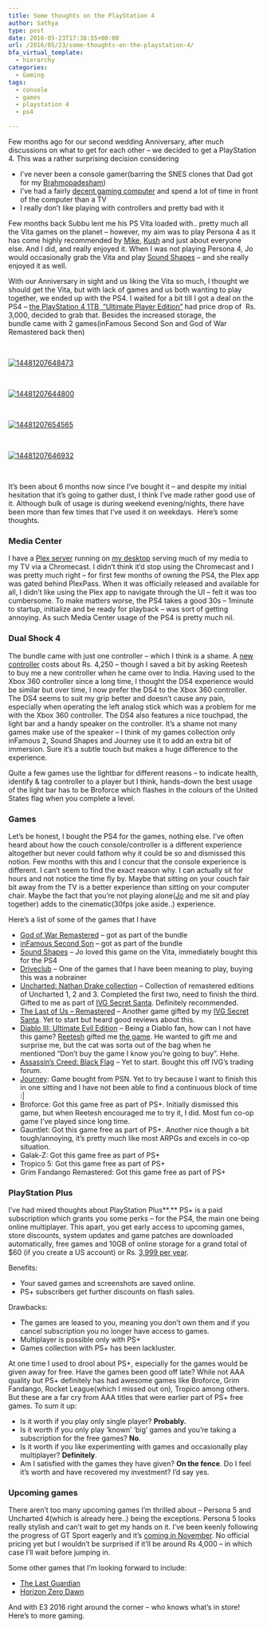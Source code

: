 ```yaml
---
title: Some thoughts on the PlayStation 4
author: Sathya
type: post
date: 2016-05-23T17:38:55+00:00
url: /2016/05/23/some-thoughts-on-the-playstation-4/
bfa_virtual_template:
  - hierarchy
categories:
  - Gaming
tags:
  - console
  - games
  - playstation 4
  - ps4

---
```

Few months ago for our second wedding Anniversary, after much discussions on what to get for each other &#8211; we decided to get a PlayStation 4. This was a rather surprising decision considering

  * I&#8217;ve never been a console gamer(barring the SNES clones that Dad got for my <a href="https://en.wikipedia.org/wiki/Upanayana" target="_blank">Brahmopadesham</a>)
  * I&#8217;ve had a fairly <a href="http://sathyabh.at/2013/08/01/hellforge-my-desktop-after-a-long-time/" target="_blank">decent gaming computer</a> and spend a lot of time in front of the computer than a TV
  * I really don&#8217;t like playing with controllers and pretty bad with it

Few months back Subbu lent me his PS Vita loaded with.. pretty much all the Vita games on the planet &#8211; however, my aim was to play Persona 4 as it has come highly recommended by <a href="http://www.godisageek.com/author/mikhail-madnani/" target="_blank">Mike</a>, <a href="https://twitter.com/burstdragon" target="_blank">Kush</a> and just about everyone else. And I did, and really enjoyed it. When I was not playing Persona 4, Jo would occasionally grab the Vita and play <a href="https://www.youtube.com/watch?v=mwZtt4Q9CxY" target="_blank">Sound Shapes</a> &#8211; and she really enjoyed it as well.

With our Anniversary in sight and us liking the Vita so much, I thought we should get the Vita, but with lack of games and us both wanting to play together, we ended up with the PS4. I waited for a bit till I got a deal on the PS4 &#8211; <a href="http://www.amazon.in/Sony-PlayStation-1TB-Console-Ultimate/dp/B019XI6DJG/ref=sr_1_1?s=videogames&ie=UTF8&qid=1461355259&sr=1-1&tag=mewoof-21&keywords=playstation+4" target="_blank">the PlayStation 4 1TB  &#8220;Ultimate Player Edition&#8221;</a> had price drop of  Rs. 3,000, decided to grab that. Besides the increased storage, the bundle came with 2 games(inFamous Second Son and God of War Remastered back then)

<!--more-->

&nbsp;

<a href="https://sathyasays.com/wp-content/uploads/2016/04/14481207648473.jpg" rel="attachment wp-att-1389"><img class="aligncenter size-full wp-image-1389" src="https://sathyasays.com/wp-content/uploads/2016/04/14481207648473.jpg" alt="14481207648473"   /></a>

&nbsp;

<a href="https://sathyasays.com/wp-content/uploads/2016/04/14481207644800.jpg" rel="attachment wp-att-1390"><img class="aligncenter size-medium wp-image-1390" src="https://sathyasays.com/wp-content/uploads/2016/04/14481207644800.jpg" alt="14481207644800"   /></a>

&nbsp;

<a href="https://sathyasays.com/wp-content/uploads/2016/04/14481207654565.jpg" rel="attachment wp-att-1391"><img class="aligncenter size-medium wp-image-1391" src="https://sathyasays.com/wp-content/uploads/2016/04/14481207654565.jpg" alt="14481207654565"   /></a>

&nbsp;

<a href="https://sathyasays.com/wp-content/uploads/2016/04/14481207646932.jpg" rel="attachment wp-att-1392"><img class="aligncenter size-medium wp-image-1392" src="https://sathyasays.com/wp-content/uploads/2016/04/14481207646932.jpg" alt="14481207646932"   /></a>

&nbsp;

It&#8217;s been about 6 months now since I&#8217;ve bought it &#8211; and despite my initial hesitation that it&#8217;s going to gather dust, I think I&#8217;ve made rather good use of it. Although bulk of usage is during weekend evening/nights, there have been more than few times that I&#8217;ve used it on weekdays.  Here&#8217;s some thoughts.

### Media Center

I have a <a href="https://plex.tv/" target="_blank">Plex server</a> running on <a href="http://sathyabh.at/2013/08/01/hellforge-my-desktop-after-a-long-time/" target="_blank">my desktop</a> serving much of my media to my TV via a Chromecast. I didn&#8217;t think it&#8217;d stop using the Chromecast and I was pretty much right &#8211; for first few months of owning the PS4, the Plex app was gated behind PlexPass. When it was officially released and available for all, I didn&#8217;t like using the Plex app to navigate through the UI &#8211; felt it was too cumbersome. To make matters worse, the PS4 takes a good 30s &#8211; 1minute to startup, initialize and be ready for playback &#8211; was sort of getting annoying. As such Media Center usage of the PS4 is pretty much nil.

### Dual Shock 4

The bundle came with just one controller &#8211; which I think is a shame. A <a href="http://www.amazon.in/Sony-PlayStation-Dualshock-Controller-Blue/dp/B00D781OQ6/ref=sr_1_2?ie=UTF8&qid=1464022634&tag=mewoof-21&sr=8-2&keywords=dual+shock+4" target="_blank">new controller</a> costs about Rs. 4,250 &#8211; though I saved a bit by asking Reetesh to buy me a new controller when he came over to India. Having used to the Xbox 360 controller since a long time, I thought the DS4 experience would be similar but over time, I now prefer the DS4 to the Xbox 360 controller. The DS4 seems to suit my grip better and doesn&#8217;t cause any pain, especially when operating the left analog stick which was a problem for me with the Xbox 360 controller. The DS4 also features a nice touchpad, the light bar and a handy speaker on the controller. It&#8217;s a shame not many games make use of the speaker &#8211; I think of my games collection only inFamous 2, Sound Shapes and Journey use it to add an extra bit of immersion. Sure it&#8217;s a subtle touch but makes a huge difference to the experience.

Quite a few games use the lightbar for different reasons &#8211; to indicate health, identify & tag controller to a player but I think, hands-down the best usage of the light bar has to be Broforce which flashes in the colours of the United States flag when you complete a level.

### Games

Let&#8217;s be honest, I bought the PS4 for the games, nothing else. I&#8217;ve often heard about how the couch console/controller is a different experience altogether but never could fathom why it could be so and dismissed this notion. Few months with this and I concur that the console experience is different. I can&#8217;t seem to find the exact reason why. I can actually sit for hours and not notice the time fly by. Maybe that sitting on your couch fair bit away from the TV is a better experience than sitting on your computer chair. Maybe the fact that you&#8217;re not playing alone(<a href="https://twitter.com/joshenoy" target="_blank">Jo</a> and me sit and play together) adds to the cinematic(30fps joke aside..) experience.

Here&#8217;s a list of some of the games that I have

  * <a href="http://www.amazon.in/God-of-War-Remastered-PS4/dp/B00YORZL4A/ref=sr_1_2?ie=UTF8&qid=1464024264&sr=8-2&keywords=God+of+War+3" target="_blank">God of War Remastered</a> &#8211; got as part of the bundle
  * <a href="http://www.amazon.in/Sony-G000006320-Infamous-Second-Son/dp/B00HR4JTZE/ref=sr_1_1?ie=UTF8&tag=mewoof-21&qid=1464024226&sr=8-1&keywords=inFamous+Second+Son" target="_blank">inFamous Second Son</a> &#8211; got as part of the bundle
  * <a href="https://www.playstation.com/en-us/games/sound-shapes-ps4/" target="_blank">Sound Shapes</a> &#8211; Jo loved this game on the Vita, immediately bought this for the PS4
  * <a href="http://www.amazon.in/Sony-G000006312-Drive-Club-PS4/dp/B00HR4IFZ4/ref=sr_1_1?ie=UTF8&qid=1464000239&tag=mewoof-21&sr=8-1&keywords=driveclub" target="_blank">Driveclub</a> &#8211; One of the games that I have been meaning to play, buying this was a nobrainer
  * <a href="http://www.amazon.in/Uncharted-Nathan-Drake-Collection-PS4/dp/B012ZEP3S2/ref=sr_1_1?ie=UTF8&tag=mewoof-21&qid=1464000281&sr=8-1&keywords=uncharted+nathan+drake+collection" target="_blank">Uncharted: Nathan Drake collection</a> &#8211; Collection of remastered editions of Uncharted 1, 2 and 3. Completed the first two, need to finish the third. Gifted to me as part of [IVG Secret Santa][1]. Definitely recommended.
  * <a href="http://www.amazon.in/Last-Us-Remastered-PS4/dp/B00LVXIVF6/ref=sr_1_2?ie=UTF8&qid=1464000852&tag=mewoof-21&sr=8-2&keywords=the+last+of+us" target="_blank">The Last of Us &#8211; Remastered</a> &#8211; Another game gifted by my [IVG Secret Santa][1]. Yet to start but heard good reviews about this.
  * <a href="http://www.amazon.in/Diablo-III-Ultimate-Evil-PS4/dp/B00GLZQR96/ref=sr_1_4?ie=UTF8&qid=1464024149&tag=mewoof-21&sr=8-4&keywords=Diablo+III%3A+Ultimate+Evil+Edition" target="_blank">Diablo III: Ultimate Evil Edition</a> &#8211; Being a Diablo fan, how can I not have this game? [Reetesh][2] gifted me [the game][3]. He wanted to gift me and surprise me, but the cat was sorta out of the bag when he mentioned &#8220;Don&#8217;t buy the game I know you&#8217;re going to buy&#8221;. Hehe.
  * <a href="http://www.amazon.in/Assassins-Creed-IV-Black-Flag/dp/B00I2ORWZM/ref=sr_1_2?ie=UTF8&qid=1464024117&tag=mewoof-21&sr=8-2&keywords=Assassin%27s+Creed%3A+Black+Flag" target="_blank">Assassin&#8217;s Creed: Black Flag</a> &#8211; Yet to start. Bought this off IVG&#8217;s trading forum.
  * <a href="http://www.amazon.in/Sony-Journey-Collectors-Edition-PS4/dp/B015XYPPDY/ref=sr_1_2?ie=UTF8&tag=mewoof-21&qid=1464001192&sr=8-2&keywords=Journey" target="_blank">Journey</a>: Game bought from PSN. Yet to try because I want to finish this in one sitting and I have not been able to find a continuous block of time :|
  * Broforce: Got this game free as part of PS+. Initially dismissed this game, but when Reetesh encouraged me to try it, I did. Most fun co-op game I&#8217;ve played since long time.
  * Gauntlet: Got this game free as part of PS+. Another nice though a bit tough/annoying, it&#8217;s pretty much like most ARPGs and excels in co-op situation.
  * Galak-Z: Got this game free as part of PS+
  * Tropico 5: Got this game free as part of PS+
  * Grim Fandango Remastered: Got this game free as part of PS+

### **PlayStation Plus**

I&#8217;ve had mixed thoughts about PlayStation Plus**.** PS+ is a paid subscription which grants you some perks &#8211; for the PS4, the main one being online multiplayer. This apart, you get early access to upcoming games, store discounts, system updates and game patches are downloaded automatically, free games and 10GB of online storage for a grand total of $60 (if you create a US account) or Rs. <a href="https://store.playstation.com/#!/en-in/reward_game/playstation-plus-12-month-membership/cid=IP9102-NPIA90006_01-PSPLUSSUBS365DAY" target="_blank">3,999 per year</a>.

Benefits:

  * Your saved games and screenshots are saved online.
  * PS+ subscribers get further discounts on flash sales.

Drawbacks:

  * The games are leased to you, meaning you don&#8217;t own them and if you cancel subscription you no longer have access to games.
  * Multiplayer is possible only with PS+
  * Games collection with PS+ has been lackluster.

At one time I used to drool about PS+, especially for the games would be given away for free. Have the games been good off late? While not AAA quality but PS+ definitely has had awesome games like Broforce, Grim Fandango, Rocket League(which I missed out on), Tropico among others. But these are a far cry from AAA titles that were earlier part of PS+ free games. To sum it up:

  * Is it worth if you play only single player? **Probably.**
  * Is it worth if you only play &#8216;known&#8217; &#8216;big&#8217; games and you&#8217;re taking a subscription for the free games? **No**.
  * Is it worth if you like experimenting with games and occasionally play multiplayer? **Definitely**.
  * Am I satisfied with the games they have given? **On the fence**. Do I feel it&#8217;s worth and have recovered my investment? I&#8217;d say yes.

### Upcoming games

There aren&#8217;t too many upcoming games I&#8217;m thrilled about &#8211; Persona 5 and Uncharted 4(which is already here..) being the exceptions. Persona 5 looks really stylish and can&#8217;t wait to get my hands on it. I&#8217;ve been keenly following the progress of GT Sport eagerly and it&#8217;s <a href="http://gadgets.ndtv.com/games/news/ps4-exclusive-gran-turismo-sport-release-date-announced-839534" target="_blank">coming in November</a>. No official pricing yet but I wouldn&#8217;t be surprised if it&#8217;ll be around Rs 4,000 &#8211; in which case I&#8217;ll wait before jumping in.

Some other games that I&#8217;m looking forward to include:

  * <a href="https://www.youtube.com/watch?v=zXLZvsSmBIs" target="_blank">The Last Guardian</a>
  * <a href="https://www.youtube.com/watch?v=Fkg5UVTsKCE" target="_blank">Horizon Zero Dawn</a>

And with E3 2016 right around the corner &#8211; who knows what&#8217;s in store! Here&#8217;s to more gaming.

###

 [1]: http://www.indianvideogamer.com/forums/index.php?app=core&module=search&do=search&fromMainBar=1
 [2]: https://twitter.com/reetesh
 [3]: https://www.instagram.com/p/BDusuNnkBsd/?taken-by=sathyabhat
